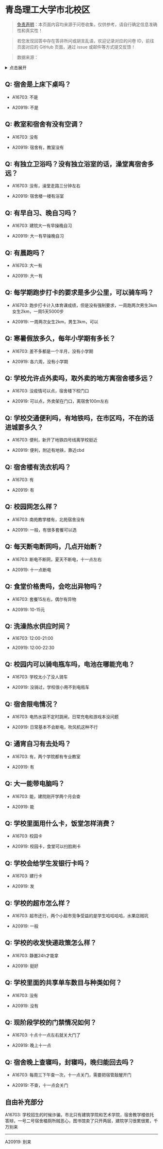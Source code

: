 # 青岛理工大学市北校区

> [免责声明](https://colleges.chat/#_3)：本页面内容均来源于问卷收集，仅供参考，请自行确定信息准确性和真实性！

> 若您发现回答中存在答非所问或胡言乱语，欢迎记录对应的问卷 ID，前往页面对应的 GitHub 页面，通过 issue 或邮件等方式提交反馈！

> 数据来源：

<details><summary>点击展开</summary>
<ul>
<li>A16703: 匿名 (2023 年 01 月)</li>
<li>A20919: 匿名 (2023 年 09 月)</li>
</ul>
</details>

## Q: 宿舍是上床下桌吗？

- A16703: 不是

- A20919: 不是

## Q: 教室和宿舍有没有空调？

- A16703: 没有

- A20919: 宿舍有，教室没有

## Q: 有独立卫浴吗？没有独立浴室的话，澡堂离宿舍多远？

- A16703: 没有，澡堂走路三分钟左右

- A20919: 宿舍楼一楼有浴室

## Q: 有早自习、晚自习吗？

- A16703: 建院大一有早操晚自习

- A20919: 大一有早操晚自习

## Q: 有晨跑吗？

- A16703: 大一有

- A20919: 大一有

## Q: 每学期跑步打卡的要求是多少公里，可以骑车吗？

- A16703: 跑步打卡计入体育课成绩，但是没有强制要求，一周跑两次男生3km女生2km，一周5天5000步

- A20919: 一周两次女生2km，男生3km，可以

## Q: 寒暑假放多久，每年小学期有多长？

- A16703: 差不多都是一个半月，没有小学期

- A20919: 各六周，没有小学期

## Q: 学校允许点外卖吗，取外卖的地方离宿舍楼多远？

- A16703: 没疫情可以点，宿舍楼下校门口

- A20919: 可以点，外卖架在门口，离宿舍100m左右

## Q: 学校交通便利吗，有地铁吗，在市区吗，不在的话进城要多久？

- A16703: 便利，新开了地铁四号线离学校挺近

- A20919: 便利，附近有地铁，靠近cbd

## Q: 宿舍楼有洗衣机吗？

- A16703: 有

- A20919: 有

## Q: 校园网怎么样？

- A16703: 南苑教学楼有，北苑宿舍没有

- A20919: 一般，有很多套餐可以选

## Q: 每天断电断网吗，几点开始断？

- A16703: 断电不断网，夏天不断电，十一点左右

- A20919: 十一点断电

## Q: 食堂价格贵吗，会吃出异物吗？

- A16703: 套餐15左右，偶尔有异物

- A20919: 10-15元

## Q: 洗澡热水供应时间？

- A16703: 12:00-21:00

- A20919: 12:00-22:30

## Q: 校园内可以骑电瓶车吗，电池在哪能充电？

- A16703: 学校太小了没人骑车

- A20919: 没骑过，学校很小用不到电瓶车

## Q: 宿舍限电情况？

- A16703: 电热水袋不定时跳闸，日常充电和游戏本没问题

- A20919: 日常基本不会断电，吹风机这种不行

## Q: 通宵自习有去处吗？

- A16703: 有，两个学院都有专业教室

- A20919: 有

## Q: 大一能带电脑吗？

- A16703: 能，建院刚开学两个月会查

- A20919: 能

## Q: 学校里面用什么卡，饭堂怎样消费？

- A16703: 校园卡

- A20919: 校园卡，食堂可以扫脸刷卡

## Q: 学校会给学生发银行卡吗？

- A16703: 建行卡

- A20919: 发

## Q: 学校的超市怎么样？

- A16703: 超市还行，两个小超市竞争受益的是学生哈哈哈哈，水果店贼坑

- A20919: 一般

## Q: 学校的收发快递政策怎么样？

- A16703: 静置24h才能拿

- A20919: 挺好

## Q: 学校里面的共享单车数目与种类如何？

- A16703: 没有

- A20919: 没有

## Q: 现阶段学校的门禁情况如何？

- A16703: 十点十一点左右就关大门了

- A20919: 晚上十一点

## Q: 宿舍晚上查寝吗，封寝吗，晚归能回去吗？

- A16703: 每周三下午查一次，十一点关门，需要把宿管敲醒开门

- A20919: 不查，十一点会关门

## 自由补充部分

A16703: 学校招生的时候诈骗，市北只有建筑学院和艺术学院，宿舍教学楼依托答辩，一号二号宿舍楼厕所贼恶心，图书馆卖了只开两层，建院学习很累很累，千万别来

***

A20919: 别来